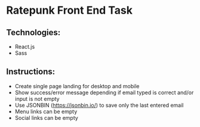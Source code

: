 # Ratepunk Front End Task

## Technologies:

- React.js
- Sass

## Instructions:

- Create single page landing for desktop and mobile 
- Show success/error message depending if email typed is correct and/or input is not empty
- Use JSONBIN (https://jsonbin.io/) to save only the last entered email 
- Menu links can be empty 
- Social links can be empty